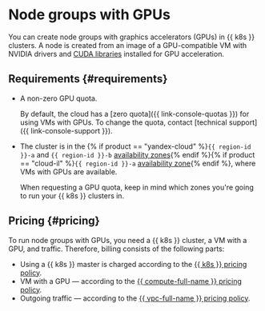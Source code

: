 # Node groups with GPUs

You can create node groups with graphics accelerators (GPUs) in {{ k8s }} clusters. A node is created from an image of a GPU-compatible VM with NVIDIA drivers and [CUDA libraries](https://developer.nvidia.com/gpu-accelerated-libraries) installed for GPU acceleration.

## Requirements {#requirements}

* A non-zero GPU quota.

  By default, the cloud has a [zero quota]({{ link-console-quotas }}) for using VMs with GPUs. To change the quota, contact [technical support]({{ link-console-support }}).
* The cluster is in the {% if product == "yandex-cloud" %}`{{ region-id }}-a` and `{{ region-id }}-b` [availability zones](../../../overview/concepts/geo-scope.md){% endif %}{% if product == "cloud-il" %}`{{ region-id }}-a` [availability zone](../../../overview/concepts/geo-scope.md){% endif %}, where VMs with GPUs are available.

  When requesting a GPU quota, keep in mind which zones you're going to run your {{ k8s }} clusters in.

## Pricing {#pricing}

To run node groups with GPUs, you need a {{ k8s }} cluster, a VM with a GPU, and traffic. Therefore, billing consists of the following parts:
* Using a {{ k8s }} master is charged according to the [{{ k8s }} pricing policy](../../pricing.md).
* VM with a GPU — according to the [{{ compute-full-name }} pricing policy](../../../compute/pricing.md#prices-instance-resources).
* Outgoing traffic — according to the [{{ vpc-full-name }} pricing policy](../../../vpc/pricing.md).